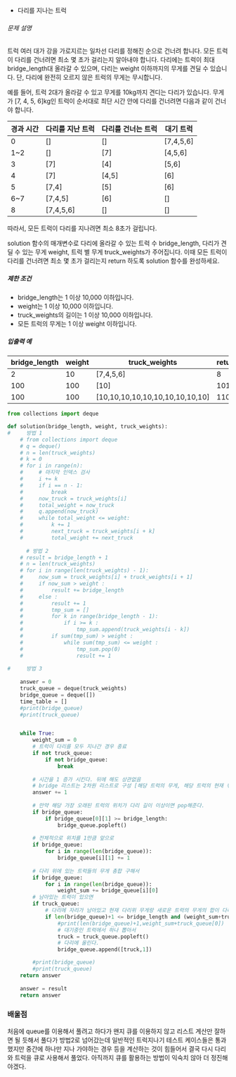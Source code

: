 - 다리를 지나는 트럭

###### 문제 설명

트럭 여러 대가 강을 가로지르는 일차선 다리를 정해진 순으로 건너려 합니다. 모든 트럭이 다리를 건너려면 최소 몇 초가 걸리는지 알아내야 합니다. 다리에는 트럭이 최대 bridge_length대 올라갈 수 있으며, 다리는 weight 이하까지의 무게를 견딜 수 있습니다. 단, 다리에 완전히 오르지 않은 트럭의 무게는 무시합니다.

예를 들어, 트럭 2대가 올라갈 수 있고 무게를 10kg까지 견디는 다리가 있습니다. 무게가 [7, 4, 5, 6]kg인 트럭이 순서대로 최단 시간 안에 다리를 건너려면 다음과 같이 건너야 합니다.

| 경과 시간 | 다리를 지난 트럭 | 다리를 건너는 트럭 | 대기 트럭 |
| --------- | ---------------- | ------------------ | --------- |
| 0         | []               | []                 | [7,4,5,6] |
| 1~2       | []               | [7]                | [4,5,6]   |
| 3         | [7]              | [4]                | [5,6]     |
| 4         | [7]              | [4,5]              | [6]       |
| 5         | [7,4]            | [5]                | [6]       |
| 6~7       | [7,4,5]          | [6]                | []        |
| 8         | [7,4,5,6]        | []                 | []        |

따라서, 모든 트럭이 다리를 지나려면 최소 8초가 걸립니다.

solution 함수의 매개변수로 다리에 올라갈 수 있는 트럭 수 bridge_length, 다리가 견딜 수 있는 무게 weight, 트럭 별 무게 truck_weights가 주어집니다. 이때 모든 트럭이 다리를 건너려면 최소 몇 초가 걸리는지 return 하도록 solution 함수를 완성하세요.

##### 제한 조건

- bridge_length는 1 이상 10,000 이하입니다.
- weight는 1 이상 10,000 이하입니다.
- truck_weights의 길이는 1 이상 10,000 이하입니다.
- 모든 트럭의 무게는 1 이상 weight 이하입니다.

##### 입출력 예

| bridge_length | weight | truck_weights                   | return |
| ------------- | ------ | ------------------------------- | ------ |
| 2             | 10     | [7,4,5,6]                       | 8      |
| 100           | 100    | [10]                            | 101    |
| 100           | 100    | [10,10,10,10,10,10,10,10,10,10] | 110    |



```python
from collections import deque

def solution(bridge_length, weight, truck_weights):
#     방법 1
    # from collections import deque
    # q = deque()
    # n = len(truck_weights)
    # k = 0 
    # for i in range(n):
    #     # 마지막 인덱스 검사    
    #     i += k
    #     if i == n - 1:
    #         break
    #     now_truck = truck_weights[i]
    #     total_weight = now_truck
    #     q.append(now_truck)
    #     while total_weight <= weight:
    #         k += 1
    #         next_truck = truck_weights[i + k]
    #         total_weight += next_truck    
    
      # 방법 2
    # result = bridge_length + 1
    # n = len(truck_weights)
    # for i in range(len(truck_weights) - 1):
    #     now_sum = truck_weights[i] + truck_weights[i + 1]
    #     if now_sum > weight :
    #         result += bridge_length
    #     else :
    #         result += 1         
    #         tmp_sum = []
    #         for k in range(bridge_length - 1):
    #             if i >= k :
    #                 tmp_sum.append(truck_weights[i - k])
    #         if sum(tmp_sum) > weight :
    #             while sum(tmp_sum) <= weight :
    #                 tmp_sum.pop(0)
    #                 result += 1
    
#     방법 3
	
    answer = 0
    truck_queue = deque(truck_weights)
    bridge_queue = deque([])
    time_table = []
    #print(bridge_queue)
    #print(truck_queue)


    while True:
        weight_sum = 0
		# 트럭이 다리를 모두 지나간 경우 종료 
        if not truck_queue:
            if not bridge_queue:
                break
                
        # 시간을 1 증가 시킨다. 뒤에 해도 상관없음      
        # bridge 리스트는 2차원 리스트로 구성 [해당 트럭의 무게, 해당 트럭의 현재 위치]
        answer += 1
        
        # 만약 해당 가장 오래된 트럭의 위치가 다리 길이 이상이면 pop해준다.
        if bridge_queue:
            if bridge_queue[0][1] >= bridge_length:
                bridge_queue.popleft()
		
        # 전체적으로 위치를 1만큼 앞으로
        if bridge_queue:
            for i in range(len(bridge_queue)):
                bridge_queue[i][1] += 1
                
		# 다리 위에 있는 트럭들의 무게 총합 구해서
        if bridge_queue:    
            for i in range(len(bridge_queue)):
                weight_sum += bridge_queue[i][0]
        # 남아있는 트럭이 있으면      
        if truck_queue:
            # 다리에 자리가 남아있고 현재 다리위 무게랑 새로운 트럭의 무게의 합이 다리가 견딜 수 있는 무게보다 작으면
            if len(bridge_queue)+1 <= bridge_length and (weight_sum+truck_queue[0]) <= weight:
                #print(len(bridge_queue)+1,weight_sum+truck_queue[0])
                # 대기중인 트럭에서 하나 뽑아서
                truck = truck_queue.popleft()
                # 다리에 올린다.
                bridge_queue.append([truck,1]) 

        #print(bridge_queue)
        #print(truck_queue)
    return answer
                
    answer = result
    return answer
```

### 배울점 

처음에 queue를 이용해서 풀려고 하다가 왠지 큐를 이용하지 않고 리스트 계산만 잘하면 될 듯해서 풀다가 방법2로 넘어갔는데 일반적인 트럭지나기 테스트 케이스들은 통과했지만 중간에 하나만 지나 가야하는 경우 등을 계산하는 것이 힘들어서 결국 다시 다리와 트럭을 큐로 사용해서 풀었다. 아직까지 큐를 활용하는 방법이 익숙치 않아 더 정진해야겠다. 